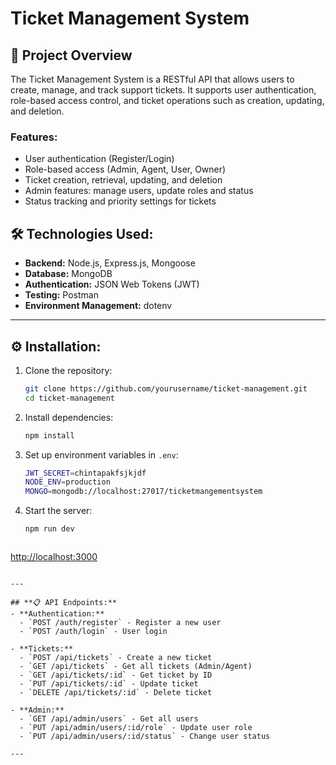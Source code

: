 # **Ticket Management System**

## **🚀 Project Overview**

The Ticket Management System is a RESTful API that allows users to create, manage, and track support tickets. It supports user authentication, role-based access control, and ticket operations such as creation, updating, and deletion.

### **Features:**

* User authentication (Register/Login)
* Role-based access (Admin, Agent, User, Owner)
* Ticket creation, retrieval, updating, and deletion
* Admin features: manage users, update roles and status
* Status tracking and priority settings for tickets

## **🛠️ Technologies Used:**

* **Backend:** Node.js, Express.js, Mongoose
* **Database:** MongoDB
* **Authentication:** JSON Web Tokens (JWT)
* **Testing:** Postman
* **Environment Management:** dotenv

---


## **⚙️ Installation:**

1. Clone the repository:

   ```bash
   git clone https://github.com/yourusername/ticket-management.git
   cd ticket-management
   ```

2. Install dependencies:

   ```bash
   npm install
   ```

3. Set up environment variables in `.env`:

   ```bash
   JWT_SECRET=chintapakfsjkjdf
   NODE_ENV=production
   MONGO=mongodb://localhost:27017/ticketmangementsystem
   ```

4. Start the server:

   ```bash
   npm run dev
   

   ```
   ```

[http://localhost:3000](http://localhost:3000)

```

---

## **📋 API Endpoints:**
- **Authentication:**
  - `POST /auth/register` - Register a new user
  - `POST /auth/login` - User login

- **Tickets:**
  - `POST /api/tickets` - Create a new ticket
  - `GET /api/tickets` - Get all tickets (Admin/Agent)
  - `GET /api/tickets/:id` - Get ticket by ID
  - `PUT /api/tickets/:id` - Update ticket
  - `DELETE /api/tickets/:id` - Delete ticket

- **Admin:**
  - `GET /api/admin/users` - Get all users
  - `PUT /api/admin/users/:id/role` - Update user role
  - `PUT /api/admin/users/:id/status` - Change user status

---


```
